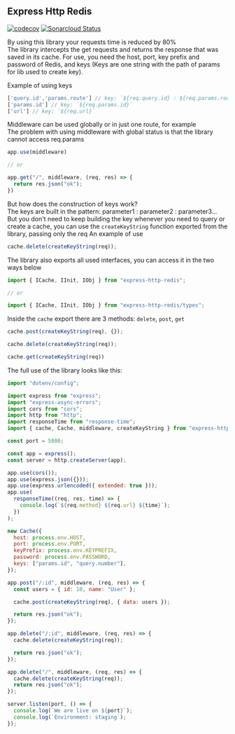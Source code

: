 ## Express Http Redis

[![codecov](https://codecov.io/gh/Joao208/express-http-redis/branch/main/graph/badge.svg?token=50MD3A8XVM)](https://codecov.io/gh/Joao208/express-http-redis)
[![Sonarcloud Status](https://sonarcloud.io/api/project_badges/measure?project=Joao208_express-http-redis&metric=alert_status)](https://sonarcloud.io/dashboard?id=Joao208_express-http-redis)

By using this library your requests time is reduced by 80% <br>
The library intercepts the get requests and returns the response that was saved in its cache.
For use, you need the host, port, key prefix and password of Redis, and keys (Keys are one string with the path of params for lib used to create key).

Example of using keys

```js
['query.id','params.route'] // key: `${req.query.id} : ${req.params.route}`
['params.id'] // key: `${req.params.id}`
['url'] // key: `${req.url}`
```

Middleware can be used globally or in just one route, for example <br>
The problem with using middleware with global status is that the library cannot access req.params

```js
app.use(middleware)

// or

app.get("/", middleware, (req, res) => {
  return res.json("ok");
})
```

But how does the construction of keys work? <br>
The keys are built in the pattern: parameter1 : parameter2 : parameter3... <br>
But you don't need to keep building the key whenever you need to query or create a cache, you can use the `createKeyString` function exported from the library, passing only the req
An example of use

```js
cache.delete(createKeyString(req));
```

The library also exports all used interfaces, you can access it in the two ways below

```js
import { ICache, IInit, IObj } from "express-http-redis";

// or

import { ICache, IInit, IObj } from "express-http-redis/types";
```

Inside the `cache` export there are 3 methods: `delete`, `post`, `get`

```js
cache.post(createKeyString(req), {});

cache.delete(createKeyString(req));

cache.get(createKeyString(req))
```

The full use of the library looks like this:

```js
import "dotenv/config";

import express from "express";
import "express-async-errors";
import cors from "cors";
import http from "http";
import responseTime from "response-time";
import { cache, Cache, middleware, createKeyString } from "express-http-redis";

const port = 5000;

const app = express();
const server = http.createServer(app);

app.use(cors());
app.use(express.json({}));
app.use(express.urlencoded({ extended: true }));
app.use(
  responseTime((req, res, time) => {
    console.log(`${req.method} ${req.url} ${time}`);
  })
);

new Cache({
  host: process.env.HOST,
  port: process.env.PORT,
  keyPrefix: process.env.KEYPREFIX,
  password: process.env.PASSWORD,
  keys: ["params.id", "query.number"],
});

app.post("/:id", middleware, (req, res) => {
  const users = { id: 10, name: "User" };

  cache.post(createKeyString(req), { data: users });

  return res.json("ok");
});

app.delete("/:id", middleware, (req, res) => {
  cache.delete(createKeyString(req));

  return res.json("ok");
});

app.delete("/", middleware, (req, res) => {
  cache.delete(createKeyString(req));
  return res.json("ok");
});

server.listen(port, () => {
  console.log(`We are live on ${port}`);
  console.log(`Environment: staging`);
});
```
